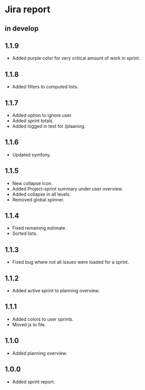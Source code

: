 # Jira report

## in develop

## 1.1.9

* Added purple color for very critical amount of work in sprint.

## 1.1.8

* Added filters to computed lists.

## 1.1.7

* Added option to ignore user.
* Added sprint totals.
* Added logged in test for /plaaning.

## 1.1.6

* Updated symfony.

## 1.1.5

* New collapse icon.
* Added Project-sprint summary under user overview.
* Added collapse in all levels.
* Removed global spinner.

## 1.1.4

* Fixed remaining estimate.
* Sorted lists.

## 1.1.3

* Fixed bug where not all issues were loaded for a sprint.

## 1.1.2

* Added active sprint to planning overview.

## 1.1.1

* Added colors to user sprints.
* Moved js to file.

## 1.1.0

* Added planning overview.

## 1.0.0

* Added sprint report.
